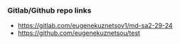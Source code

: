 ### Gitlab/Github repo links
 - https://gitlab.com/eugenekuznetsov1/md-sa2-29-24
 - https://github.com/eugenekuznetsou/test